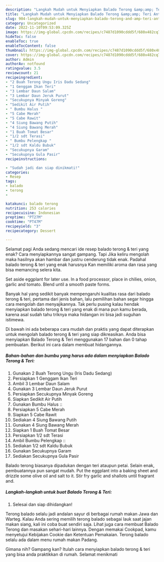```yaml
---
description: "Langkah Mudah untuk Menyiapkan Balado Terong &amp;amp; Teri Anti Gagal"
title: "Langkah Mudah untuk Menyiapkan Balado Terong &amp;amp; Teri Anti Gagal"
slug: 904-langkah-mudah-untuk-menyiapkan-balado-terong-and-amp-teri-anti-gagal
category: Uncategorized
date: 2022-11-10T09:53:09.325Z
image: https://img-global.cpcdn.com/recipes/c7487d1090cddd5f/680x482cq70/balado-terong-teri-foto-resep-utama.jpg
hideToc: false
enableToc: true
enableTocContent: false
thumbnail: https://img-global.cpcdn.com/recipes/c7487d1090cddd5f/680x482cq70/balado-terong-teri-foto-resep-utama.jpg
cover: https://img-global.cpcdn.com/recipes/c7487d1090cddd5f/680x482cq70/balado-terong-teri-foto-resep-utama.jpg
author: Admin
authorAv: notfound
ratingvalue: 3.5
reviewcount: 21
recipeingredient:
- "2 Buah Terong Ungu Iris Dadu Sedang"
- "1 Genggam Ikan Teri"
- "3 Lembar Daun Salam"
- "3 Lembar Daun Jeruk Purut"
- "Secukupnya Minyak Goreng"
- "Sedikit Air Putih"
- " Bumbu Halus "
- "5 Cabe Merah"
- "5 Cabe Rawit"
- "4 Siung Bawang Putih"
- "4 Siung Bawang Merah"
- "1 Buah Tomat Besar"
- "1/2 sdt Terasi"
- " Bumbu Pelengkap "
- "1/2 sdt Kaldu Bubuk"
- "Secukupnya Garam"
- "Secukupnya Gula Pasir"
recipeinstructions:

- "Sudah jadi dan siap dinikmati!"
categories:
- Resep
tags:
- balado
- terong
- 

katakunci: balado terong  
nutrition: 253 calories
recipecuisine: Indonesian
preptime: "PT27M"
cooktime: "PT47M"
recipeyield: "3"
recipecategory: Dessert

---
```



Selamat pagi Anda sedang mencari ide resep balado terong &amp; teri yang enak? Cara menyiapkannya sangat gampang. Tapi Jika keliru mengolah maka hasilnya akan hambar dan justru cenderung tidak enak. Padahal balado terong &amp; teri yang enak harusnya Kan memiliki aroma dan rasa yang bisa memancing selera kita.


Set aside eggplant for later use. In a food processor, place in chilies, onion, garlic and tomato. Blend until a smooth paste forms.

Banyak hal yang sedikit banyak mempengaruhi kualitas rasa dari balado terong &amp; teri, pertama dari jenis bahan, lalu pemilihan bahan segar hingga cara mengolah dan menyajikannya. Tak perlu pusing kalau hendak menyiapkan balado terong &amp; teri yang enak di mana pun kamu berada, karena asal sudah tahu triknya maka hidangan ini bisa jadi suguhan istimewa.


Di bawah ini ada beberapa cara mudah dan praktis yang dapat diterapkan untuk mengolah balado terong &amp; teri yang siap dikreasikan. Anda bisa menyiapkan Balado Terong &amp; Teri menggunakan 17 bahan dan 0 tahap pembuatan. Berikut ini cara dalam membuat hidangannya.

<!--inarticleads1-->

##### Bahan-bahan dan bumbu yang harus ada dalam menyiapkan Balado Terong &amp; Teri:

1. Gunakan 2 Buah Terong Ungu (Iris Dadu Sedang)
1. Persiapkan 1 Genggam Ikan Teri
1. Ambil 3 Lembar Daun Salam
1. Gunakan 3 Lembar Daun Jeruk Purut
1. Persiapkan Secukupnya Minyak Goreng
1. Siapkan Sedikit Air Putih
1. Gunakan  Bumbu Halus ::
1. Persiapkan 5 Cabe Merah
1. Siapkan 5 Cabe Rawit
1. Sediakan 4 Siung Bawang Putih
1. Gunakan 4 Siung Bawang Merah
1. Siapkan 1 Buah Tomat Besar
1. Persiapkan 1/2 sdt Terasi
1. Ambil  Bumbu Pelengkap ::
1. Sediakan 1/2 sdt Kaldu Bubuk
1. Gunakan Secukupnya Garam
1. Sediakan Secukupnya Gula Pasir


Balado terong biasanya dipadukan dengan teri ataupun petai. Selain enak, pembuatannya pun sangat mudah. Put the eggplant into a baking sheet and drizzle some olive oil and salt to it. Stir fry garlic and shallots until fragrant and. 

<!--inarticleads2-->

##### Langkah-langkah untuk buat Balado Terong &amp; Teri:


1. Selesai dan siap dihidangkan!

Terong balado selalu jadi andalan sayur di berbagai rumah makan Jawa dan Warteg. Kalau Anda sering memilih terong balado sebagai lauk saat jajan makan siang, kali ini coba buat sendiri saja. Lihat juga cara membuat Balado Terong dan masakan sehari-hari lainnya. Dengan memakai Cookpad, kamu menyetujui Kebijakan Cookie dan Ketentuan Pemakaian. Terong balado selalu ada dalam menu rumah makan Padang. 

Gimana nih? Gampang kan? Itulah cara menyiapkan balado terong &amp; teri yang bisa anda praktikkan di rumah. Selamat menikmati
